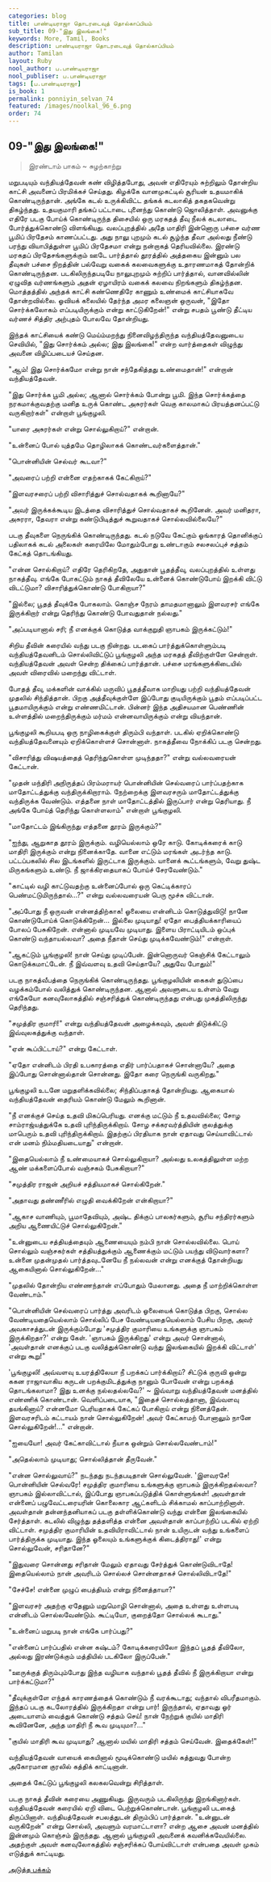 ```yaml
---
categories: blog
title: பாண்டியராஜா தொடரடைவுத் தொல்காப்பியம்
sub_title: 09-"இது இலங்கை!"
keywords: More, Tamil, Books
description: பாண்டியராஜா தொடரடைவுத் தொல்காப்பியம்
author: Tamilan
layout: Ruby
nool_author: ப.பாண்டியராஜா
nool_publiser: ப.பாண்டியராஜா
tags: [ப.பாண்டியராஜா]
is_book: 1
permalink: ponniyin_selvan_74
featured: /images/noolkal_96_6.png
order: 74
---
```



## 09-"இது இலங்கை!"

> இரண்டாம் பாகம் ~ சுழற்காற்று

மறுபடியும் வந்தியத்தேவன் கண் விழித்தபோது, அவன் எதிரேயும் சுற்றிலும் தோன்றிய காட்சி அவனைப் பிரமிக்கச் செய்தது. கிழக்கே வானமுகட்டில் சூரியன் உதயமாகிக் கொண்டிருந்தான். அங்கே கடல் உருக்கிவிட்ட தங்கக் கடலாகித் தகதகவென்று திகழ்ந்தது. உதயகுமாரி தங்கப் பட்டாடை புனைந்து கொண்டு ஜொலித்தாள். அவனுக்கு எதிரே படகு போய்க் கொண்டிருந்த திசையில் ஒரு மரகதத் தீவு நீலக் கடலாடை போர்த்துக்கொண்டு விளங்கியது. வலப்புறத்தில் அதே மாதிரி இன்னொரு பச்சை வர்ண பூமிப் பிரதேசம் காணப்பட்டது. அது நாலு புறமும் கடல் சூழ்ந்த தீவா அல்லது நீண்டு பரந்து வியாபித்துள்ள பூமிப் பிரதேசமா என்று நன்றாகத் தெரியவில்லை. இரண்டு மரகதப் பிரதேசங்களுக்கும் ஊடே பார்த்தால் தூரத்தில் அத்தகைய இன்னும் பல தீவுகள் பச்சை நிறத்தின் பல்வேறு வகைக் கலவைகளுக்கு உதாரணமாகத் தோன்றிக் கொண்டிருந்தன. படகிலிருந்தபடியே நாலுபுறமும் சுற்றிப் பார்த்தால், வானவில்லின் ஏழுவித வர்ணங்களும் அதன் ஏழாயிரம் வகைக் கலவை நிறங்களும் திகழ்ந்தன. மொத்தத்தில் அந்தக் காட்சி கண்ணெதிரே காணும் உண்மைக் காட்சியாகவே தோன்றவில்லை. ஓவியக் கலையில் தேர்ந்த அமர கலைஞன் ஒருவன், "இதோ சொர்க்கலோகம் எப்படியிருக்கும் என்று காட்டுகிறேன்!" என்று சபதம் பூண்டு தீட்டிய வர்ணச் சித்திர அற்புதம் போலவே தோன்றியது.

இந்தக் காட்சியைக் கண்டு மெய்ம்மறந்து நினைவிழந்திருந்த வந்தியத்தேவனுடைய செவியில், "இது சொர்க்கம் அல்ல; இது இலங்கை!" என்ற வார்த்தைகள் விழுந்து அவனை விழிப்படையச் செய்தன.

"ஆம்! இது சொர்க்கமோ என்று நான் சந்தேகித்தது உண்மைதான்!" என்றான் வந்தியத்தேவன்.

"இது சொர்க்க பூமி அல்ல; ஆனால் சொர்க்கம் போன்று பூமி. இந்த சொர்க்கத்தை நரகமாக்குவதற்கு மனித உருக் கொண்ட அசுரர்கள் வெகு காலமாகப் பிரயத்தனப்பட்டு வருகிறார்கள்" என்றாள் பூங்குழலி.

"யாரை அசுரர்கள் என்று சொல்லுகிறாய்?" என்றான்.

"உன்னைப் போல் யுத்தமே தொழிலாகக் கொண்டவர்களைத்தான்."

"பொன்னியின் செல்வர் கூடவா?"

"அவரைப் பற்றி என்னை எதற்காகக் கேட்கிறாய்?"

"இளவரசரைப் பற்றி விசாரித்துச் சொல்வதாகக் கூறினாயே?"

"அவர் இருக்கக்கூடிய இடத்தை விசாரித்துச் சொல்வதாகச் கூறினேன். அவர் மனிதரா, அசுரரா, தேவரா என்று கண்டுபிடித்துச் கூறுவதாகச் சொல்லவில்லையே?"

படகு தீவுகளை நெருங்கிக் கொண்டிருந்தது. கடல் நடுவே கேட்கும் ஓங்காரத் தொனிக்குப் பதிலாகக் கடல் அலைகள் கரையிலே மோதும்போது உண்டாகும் சலசலப்புச் சத்தம் கேட்கத் தொடங்கியது.

"என்ன சொல்கிறாய்? எதிரே தெரிகிறதே, அதுதான் பூதத்தீவு, வலப்புறத்தில் உள்ளது நாகத்தீவு. எங்கே போகட்டும் நாகத் தீவிலேயே உன்னைக் கொண்டுபோய் இறக்கி விட்டு விடட்டுமா? விசாரித்துக்கொண்டு போகிறாயா?"

"இல்லை; பூதத் தீவுக்கே போகலாம். கொஞ்ச நேரம் தாமதமானாலும் இளவரசர் எங்கே இருக்கிறார் என்று தெரிந்து கொண்டு போவதுதான் நல்லது."

"அப்படியானால் சரி; நீ எனக்குக் கொடுத்த வாக்குறுதி ஞாபகம் இருக்கட்டும்!"

சிறிய தீவின் கரையில் வந்து படகு நின்றது. படகைப் பார்த்துக்கொள்ளும்படி வந்தியத்தேவனிடம் சொல்லிவிட்டுப் பூங்குழலி அந்த மரகதத் தீவிற்குள்ளே சென்றாள். வந்தியத்தேவன் அவள் சென்ற திக்கைப் பார்த்தான். பச்சை மரங்களுக்கிடையில் அவள் விரைவில் மறைந்து விட்டாள்.

போதத் தீவு, மக்களின் வாக்கில் மருவிப் பூதத்தீவாக மாறியது பற்றி வந்தியத்தேவன் முதலில் சிந்தித்தான். பிறகு அத்தீவுக்குள்ளே இப்போது குடியிருக்கும் பூதம் எப்படிப்பட்ட பூதமாயிருக்கும் என்று எண்ணமிட்டான். பின்னர் இந்த அதிசயமான பெண்ணின் உள்ளத்தில் மறைந்திருக்கும் மர்மம் என்னவாயிருக்கும் என்று வியந்தான்.

பூங்குழலி கூறியபடி ஒரு நாழிகைக்குள் திரும்பி வந்தாள். படகில் ஏறிக்கொண்டு வந்தியத்தேவனையும் ஏறிக்கொள்ளச் சொன்னாள். நாகத்தீவை நோக்கிப் படகு சென்றது.

"விசாரித்து விஷயத்தைத் தெரிந்துகொள்ள முடிந்ததா?" என்று வல்லவரையன் கேட்டான்.

"முதன் மந்திரி அநிருத்தப் பிரம்மராயர் பொன்னியின் செல்வரைப் பார்ப்பதற்காக மாதோட்டத்துக்கு வந்திருக்கிறாராம். நேற்றைக்கு இளவரசரும் மாதோட்டத்துக்கு வந்திருக்க வேண்டும். எத்தனை நாள் மாதோட்டத்தில் இருப்பார் என்று தெரியாது. நீ அங்கே போய்த் தெரிந்து கொள்ளலாம்" என்றாள் பூங்குழலி.

"மாதோட்டம் இங்கிருந்து எத்தனை தூரம் இருக்கும்?"

"ஐந்து, ஆறுகாத தூரம் இருக்கும். வழியெல்லாம் ஒரே காடு. கோடிக்கரைக் காடு மாதிரி இருக்கும் என்று நினைக்காதே. வானை எட்டும் மரங்கள் அடர்ந்த காடு. பட்டப்பகலில் சில இடங்களில் இருட்டாக இருக்கும். யானைக் கூட்டங்களும், வேறு துஷ்ட மிருகங்களும் உண்டு. நீ ஜாக்கிரதையாகப் போய்ச் சேரவேண்டும்."

"காட்டில் வழி காட்டுவதற்கு உன்னைப்போல் ஒரு கெட்டிக்காரப் பெண்மட்டுமிருந்தால்...?" என்று வல்லவரையன் பெரு மூச்சு விட்டான்.

"அப்போது நீ ஒருவன் என்னத்திற்காக! ஓலையை என்னிடம் கொடுத்துவிடு! நானே கொண்டுபோய்க் கொடுக்கிறேன்... இல்லை முடியாது! ஏதோ பைத்தியக்காரியைப் போலப் பேசுகிறேன். என்னால் முடியவே முடியாது. இளைய பிராட்டியிடம் ஒப்புக் கொண்டு வந்தாயல்லவா? அதை நீதான் செய்து முடிக்கவேண்டும்!" என்றாள்.

"ஆகட்டும் பூங்குழலி! நான் செய்து முடிப்பேன். இன்னொருவர் கெஞ்சிக் கேட்டாலும் கொடுக்கமாட்டேன். நீ இவ்வளவு உதவி செய்தாயே? அதுவே போதும்!"

படகு நாகத்வீபத்தை நெருங்கிக் கொண்டிருந்தது. பூங்குழலியின் கைகள் துடுப்பை வழக்கம்போல் வலித்துக் கொண்டிருந்தன. ஆனால் அவளுடைய உள்ளம் வேறு எங்கேயோ கனவுலோகத்தில் சஞ்சரித்துக் கொண்டிருந்தது என்பது முகத்திலிருந்து தெரிந்தது.

"சமுத்திர குமாரி!" என்று வந்தியத்தேவன் அழைக்கவும், அவள் திடுக்கிட்டு இவ்வுலகத்துக்கு வந்தாள்.

"ஏன் கூப்பிட்டாய்?" என்று கேட்டாள்.

"ஏதோ என்னிடம் பிரதி உபகாரத்தை எதிர் பார்ப்பதாகச் சொன்னாயே? அதை இப்போது சொன்னால்தான் சொன்னது. இதோ கரை நெருங்கி வருகிறது."

பூங்குழலி உடனே மறுதளிக்கவில்லை; சிந்திப்பதாகத் தோன்றியது. ஆகையால் வந்தியத்தேவன் தைரியம் கொண்டு மேலும் கூறினான்.

"நீ எனக்குச் செய்த உதவி மிகப்பெரியது. எனக்கு மட்டும் நீ உதவவில்லை; சோழ சாம்ராஜ்யத்துக்கே உதவி புரிந்திருக்கிறாய். சோழ சக்கரவர்த்தியின் குலத்துக்கு மாபெரும் உதவி புரிந்திருக்கிறாய். இதற்குப் பிரதியாக நான் ஏதாவது செய்யாவிட்டால் என் மனம் நிம்மதியடையாது" என்றான்.

"இதையெல்லாம் நீ உண்மையாகச் சொல்லுகிறாயா? அல்லது உலகத்திலுள்ள மற்ற ஆண் மக்களைப்போல் வஞ்சகம் பேசுகிறாயா?"

"சமுத்திர ராஜன் அறியச் சத்தியமாகச் சொல்கிறேன்."

"அதாவது தண்ணீரில் எழுதி வைக்கிறேன் என்கிறாயா?"

"ஆகாச வாணியும், பூமாதேவியும், அஷ்ட திக்குப் பாலகர்களும், சூரிய சந்திரர்களும் அறிய ஆணையிட்டுச் சொல்லுகிறேன்."

"உன்னுடைய சத்தியத்தையும் ஆணையையும் நம்பி நான் சொல்லவில்லை. பொய் சொல்லும் வஞ்சகர்கள் சத்தியத்துக்கும் ஆணைக்கும் மட்டும் பயந்து விடுவார்களா? உன்னை முதன்முதல் பார்த்தவுடனேயே நீ நல்லவன் என்று எனக்குத் தோன்றியது ஆகையினால் சொல்லுகிறேன்..."

"முதலில் தோன்றிய எண்ணந்தான் எப்போதும் மேலானது. அதை நீ மாற்றிக்கொள்ள வேண்டாம்."

"பொன்னியின் செல்வரைப் பார்த்து அவரிடம் ஓலையைக் கொடுத்த பிறகு, சொல்ல வேண்டியதையெல்லாம் சொல்லிப் பேச வேண்டியதையெல்லாம் பேசிய பிறகு, அவர் அவகாசத்துடன் இருக்கும்போது 'சமுத்திர குமாரியை உங்களுக்கு ஞாபகம் இருக்கிறதா?' என்று கேள். 'ஞாபகம் இருக்கிறது' என்று அவர் சொன்னால், 'அவள்தான் எனக்குப் படகு வலித்துக்கொண்டு வந்து இலங்கையில் இறக்கி விட்டாள்' என்று கூறு!"

'பூங்குழலி! அவ்வளவு உயரத்திலேயா நீ பறக்கப் பார்க்கிறாய்? சிட்டுக் குருவி ஒன்று ககன ராஜாவாகிய கருடன் பறக்குமிடத்துக்கு நானும் போவேன் என்று பறக்கத் தொடங்கலாமா? இது உனக்கு நல்லதல்லவே?' ~ இவ்வாறு வந்தியத்தேவன் மனத்தில் எண்ணிக் கொண்டான். வெளிப்படையாக, "இதைச் சொல்லத்தானா, இவ்வளவு தயங்கினாய்? என்னமோ பெரியதாகக் கேட்கப் போகிறாய் என்று நினைத்தேன். இளவரசரிடம் கட்டாயம் நான் சொல்லுகிறேன்! அவர் கேட்காமற் போனாலும் நானே சொல்லுகிறேன்!..." என்றான்.

"ஐயையோ! அவர் கேட்காவிட்டால் நீயாக ஒன்றும் சொல்லவேண்டாம்!"

"அதெல்லாம் முடியாது; சொல்லித்தான் தீருவேன்."

"என்ன சொல்லுவாய்?" நடந்தது நடந்தபடிதான் சொல்லுவேன். 'இளவரசே! பொன்னியின் செல்வரே! சமுத்திர குமாரியை உங்களுக்கு ஞாபகம் இருக்கிறதல்லவா? ஞாபகம் இல்லாவிட்டால், இப்போது ஞாபகப்படுத்திக் கொள்ளுங்கள்! அவள்தான் என்னைப் பழுவேட்டரையரின் கொலைகார ஆட்களிடம் சிக்காமல் காப்பாற்றினாள். அவள்தான் தன்னந்தனியாகப் படகு தள்ளிக்கொண்டு வந்து என்னை இலங்கையில் சேர்த்தாள். கடலில் விழுந்து தத்தளித்த என்னை அவள்தான் காப்பாற்றிப் படகில் ஏற்றி விட்டாள். சமுத்திர குமாரியின் உதவியிராவிட்டால் நான் உயிருடன் வந்து உங்களைப் பார்த்திருக்க முடியாது. இந்த ஓலையும் உங்களுக்குக் கிடைத்திராது!' என்று சொல்லுவேன், சரிதானே?"

"இதுவரை சொன்னது சரிதான் மேலும் ஏதாவது சேர்த்துக் கொண்டுவிடாதே! இதையெல்லாம் நான் அவரிடம் சொல்லச் சொன்னதாகச் சொல்லிவிடாதே!"

"சேச்சே! என்னை முழுப் பைத்தியம் என்று நினைத்தாயா?"

"இளவரசர் அதற்கு ஏதேனும் மறுமொழி சொன்னால், அதை உள்ளது உள்ளபடி என்னிடம் சொல்லவேண்டும். கூட்டியோ, குறைத்தோ சொல்லக் கூடாது."

"உன்னைப் மறுபடி நான் எங்கே பார்ப்பது?"

"என்னைப் பார்ப்பதில் என்ன கஷ்டம்? கோடிக்கரையிலோ இந்தப் பூதத் தீவிலோ, அல்லது இரண்டுக்கும் மத்தியில் படகிலோ இருப்பேன்."

"ஊருக்குத் திரும்பும்போது இந்த வழியாக வந்தால் பூதத் தீவில் நீ இருக்கிறாயா என்று பார்க்கட்டுமா?"

"தீவுக்குள்ளே எந்தக் காரணத்தைக் கொண்டும் நீ வரக்கூடாது; வந்தால் விபரீதமாகும். இந்தப் படகு கடலோரத்தில் இருக்கிறதா என்று பார்! இருந்தால், ஏதாவது ஓர் அடையாளம் வைத்துக் கொண்டு சத்தம் செய்! நான் நேற்றுக் குயில் மாதிரி கூவினேனே, அந்த மாதிரி நீ கூவ முடியுமா?..."

"குயில் மாதிரி கூவ முடியாது? ஆனால் மயில் மாதிரி சத்தம் செய்வேன். இதைக்கேள்!"

வந்தியத்தேவன் வாயைக் கையினால் மூடிக்கொண்டு மயில் கத்துவது போன்ற அகோரமான குரலில் கத்திக் காட்டினான்.

அதைக் கேட்டுப் பூங்குழலி கலகலவென்று சிரித்தாள்.

படகு நாகத் தீவின் கரையை அணுகியது. இருவரும் படகிலிருந்து இறங்கினார்கள். வந்தியத்தேவன் கரையில் ஏறி விடை பெற்றுக்கொண்டான். பூங்குழலி படகைத் திருப்பினாள். வந்தியத்தேவன் சபலத்துடன் திரும்பிப் பார்த்தான். "உன்னுடன் வருகிறேன்" என்று சொல்லி, அவளும் வரமாட்டாளா? என்ற ஆசை அவன் மனத்தில் இன்னமும் கொஞ்சம் இருந்தது. ஆனால் பூங்குழலி அவனைக் கவனிக்கவேயில்லை. அதற்குள் அவள் கனவுலோகத்தில் சஞ்சரிக்கப் போய்விட்டாள் என்பதை அவள் முகம் எடுத்துக் காட்டியது.

[அடுத்த பக்கம்](ponniyin_selvan_75)